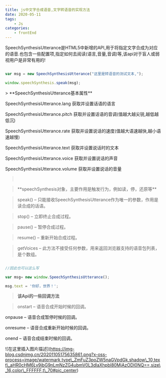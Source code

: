 ```yaml
---
title: js中文字合成语音,文字转语音的实现方法
date: 2020-05-11
tags:
    - Js
categories:
    - frontEnd
---
```

SpeechSynthesisUtterance是HTML5中新增的API,用于将指定文字合成为对应的语音.也包含一些配置项,指定如何去阅读(语言,音量,音调)等,该api对于盲人或弱视用户是非常有用的!

  

```javascript

var msg = new SpeechSynthesisUtterance("这里是转语音的测试文本,");

window.speechSynthesis.speak(msg);

```

  

\> \*\*SpeechSynthesisUtterance基本属性\*\*

SpeechSynthesisUtterance.lang 获取并设置话语的语言

SpeechSynthesisUtterance.pitch 获取并设置话语的音调(值越大越尖锐,越低越低沉)

SpeechSynthesisUtterance.rate 获取并设置说话的速度(值越大语速越快,越小语速越慢)

SpeechSynthesisUtterance.text 获取并设置说话时的文本

SpeechSynthesisUtterance.voice 获取并设置说话的声音

SpeechSynthesisUtterance.volume 获取并设置说话的音量

> 

  

>\*\*speechSynthesis对象，主要作用是触发行为，例如读，停，还原等\*\*

>speak() – 只能接收SpeechSynthesisUtterance作为唯一的参数，作用是读合成的话语。

>stop() – 立即终止合成过程。

>pause() – 暂停合成过程。

>resume() – 重新开始合成过程。

>getVoices – 此方法不接受任何参数，用来返回浏览器支持的语音包列表，是个数组。

>

  

```javascript

//因此也可以这么写

var msg= new window.SpeechSynthesisUtterance();

msg.text = '你好，世界！';

```

  

>**该Api的一些回调方法**

>onstart – 语音合成开始时候的回调。

onpause – 语音合成暂停时候的回调。

onresume – 语音合成重新开始时候的回调。

onend – 语音合成结束时候的回调。

  

!\[在这里插入图片描述\](https://img-blog.csdnimg.cn/20201105175635861.png?x-oss-process=image/watermark,type\_ZmFuZ3poZW5naGVpdGk,shadow\_10,text\_aHR0cHM6Ly9ibG9nLmNzZG4ubmV0L3dlaXhpbl80MjAzODI0NQ==,size\_16,color\_FFFFFF,t\_70#pic_center)